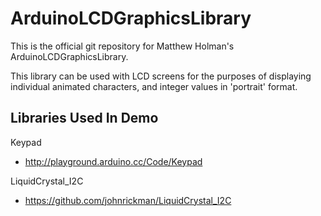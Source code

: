 # ArduinoLCDGraphicsLibrary
This is the official git repository for Matthew Holman's ArduinoLCDGraphicsLibrary.

This library can be used with LCD screens for the purposes of displaying individual animated characters, and integer values in 'portrait' format.

Libraries Used In Demo
----------------------
Keypad
- http://playground.arduino.cc/Code/Keypad

LiquidCrystal_I2C
- https://github.com/johnrickman/LiquidCrystal_I2C